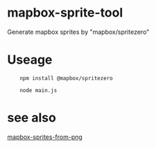 # mapbox-sprite-tool
Generate mapbox sprites by "mapbox/spritezero"

# Useage

```
	npm install @mapbox/spritezero

	node main.js
```

# see also

[mapbox-sprites-from-png](https://github.com/geomatico/mapbox-sprites-from-png)
